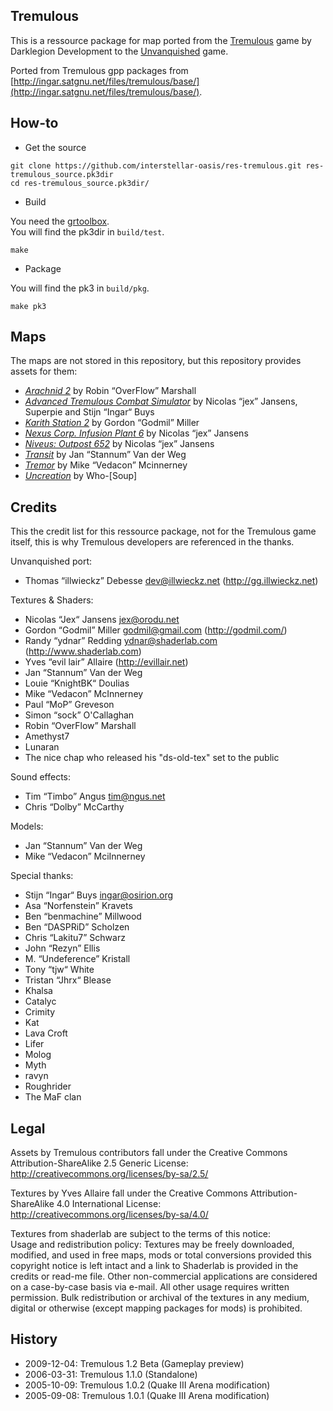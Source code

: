 Tremulous
---------

This is a ressource package for map ported from the [Tremulous](http://tremulous.net/) game by Darklegion Development to the [Unvanquished](https://www.unvanquished.net/) game.

Ported from Tremulous gpp packages from [http://ingar.satgnu.net/files/tremulous/base/](http://ingar.satgnu.net/files/tremulous/base/).

How-to
------

* Get the source

```
git clone https://github.com/interstellar-oasis/res-tremulous.git res-tremulous_source.pk3dir
cd res-tremulous_source.pk3dir/
```

* Build

You need the [grtoolbox](https://github.com/illwieckz/grtoolbox).  
You will find the pk3dir in `build/test`.

```
make
```

* Package

You will find the pk3 in `build/pkg`.

```
make pk3
```

Maps
----

The maps are not stored in this repository, but this repository provides assets for them:

* _[Arachnid 2](https://github.com/interstellar-oasis/map-arachnid2)_ by Robin “OverFlow” Marshall
* _[Advanced Tremulous Combat Simulator](https://github.com/interstellar-oasis/map-atcshd)_ by Nicolas “jex” Jansens, Superpie and Stijn “Ingar“ Buys
* _[Karith Station 2](https://github.com/interstellar-oasis/map-karith)_ by Gordon “Godmil” Miller
* _[Nexus Corp. Infusion Plant 6](https://github.com/interstellar-oasis/map-nexus)_ by Nicolas “jex” Jansens
* _[Niveus: Outpost 652](https://github.com/interstellar-oasis/map-niveus)_ by Nicolas “jex” Jansens
* _[Transit](https://github.com/interstellar-oasis/map-transit)_ by Jan “Stannum” Van der Weg
* _[Tremor](https://github.com/interstellar-oasis/map-termor)_ by Mike “Vedacon” Mcinnerney
* _[Uncreation](https://github.com/interstellar-oasis/map-uncreation)_ by Who-[Soup]

Credits
-------

This the credit list for this ressource package, not for the Tremulous game itself, this is why Tremulous developers are referenced in the thanks.

Unvanquished port:

* Thomas “illwieckz” Debesse <dev@illwieckz.net> (http://gg.illwieckz.net)

Textures & Shaders:

* Nicolas “Jex“ Jansens <jex@orodu.net>
* Gordon “Godmil” Miller <godmil@gmail.com> (http://godmil.com/)
* Randy “ydnar” Redding <ydnar@shaderlab.com> (http://www.shaderlab.com)
* Yves “evil lair” Allaire (http://evillair.net)
* Jan “Stannum” Van der Weg
* Louie “KnightBK“ Doulias
* Mike “Vedacon” McInnerney
* Paul “MoP” Greveson
* Simon “sock” O'Callaghan
* Robin “OverFlow” Marshall
* Amethyst7
* Lunaran
* The nice chap who released his "ds-old-tex" set to the public

Sound effects:

* Tim “Timbo” Angus <tim@ngus.net>
* Chris “Dolby” McCarthy

Models:

* Jan “Stannum” Van der Weg
* Mike “Vedacon” MciInnerney

Special thanks:

* Stijn “Ingar“ Buys <ingar@osirion.org>
* Asa “Norfenstein” Kravets
* Ben “benmachine” Millwood
* Ben “DASPRiD” Scholzen
* Chris “Lakitu7” Schwarz
* John “Rezyn” Ellis
* M. “Undeference” Kristall
* Tony “tjw“ White
* Tristan “Jhrx“ Blease
* Khalsa
* Catalyc
* Crimity
* Kat
* Lava Croft
* Lifer
* Molog
* Myth
* ravyn
* Roughrider
* The MaF clan

Legal
-----

Assets by Tremulous contributors fall under the Creative Commons Attribution-ShareAlike 2.5 Generic License:  
http://creativecommons.org/licenses/by-sa/2.5/

Textures by Yves Allaire fall under the Creative Commons Attribution-ShareAlike 4.0 International License:  
http://creativecommons.org/licenses/by-sa/4.0/

Textures from shaderlab are subject to the terms of this notice:  
Usage and redistribution policy: Textures may be freely downloaded, modified, and used in free maps, mods or total conversions provided this copyright notice is left intact and a link to Shaderlab is provided in the credits or read-me file. Other non-commercial applications are considered on a case-by-case basis via e-mail. All other usage requires written permission. Bulk redistribution or archival of the textures in any medium, digital or otherwise (except mapping packages for mods) is prohibited.

History
-------

* 2009-12-04:	Tremulous 1.2 Beta (Gameplay preview)
* 2006-03-31:	Tremulous 1.1.0 (Standalone)
* 2005-10-09:	Tremulous 1.0.2 (Quake Ⅲ Arena modification)
* 2005-09-08:	Tremulous 1.0.1 (Quake Ⅲ Arena modification)
